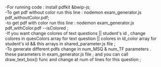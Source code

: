 -For running code : install pdfkit &bwip-js;  
-To get pdf without color run this line : nodemon exam_generator.js pdf_withoutColor.pdf;  
-to get pdf with color run this line : nodemon exam_generator.js pdf_withColor.pdf --isColored ;  
-If you want change colores of text questions || student's id , change colores in  quesColors  array for text question || colores in id_color array for student's id && this arrays in shared_parameter.js file ;  
-To generate different pdfs change in num_MSQ & num_TF parameters . these parameters in exam_generator.js file ; and you can call draw_text_box() func and change at num of lines for this question ;  


